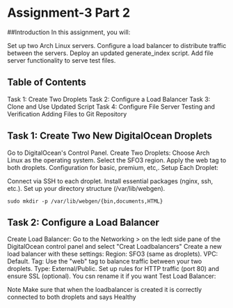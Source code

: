 # Assignment-3 Part 2

##Introduction
In this assignment, you will:

Set up two Arch Linux servers.
Configure a load balancer to distribute traffic between the servers.
Deploy an updated generate_index script.
Add file server functionality to serve test files.


## Table of Contents

Task 1: Create Two Droplets
Task 2: Configure a Load Balancer
Task 3: Clone and Use Updated Script
Task 4: Configure File Server
Testing and Verification
Adding Files to Git Repository


## Task 1: Create Two New DigitalOcean Droplets

Go to DigitalOcean's Control Panel.
Create Two Droplets:
Choose Arch Linux as the operating system.
Select the SFO3 region.
Apply the web tag to both droplets.
Configuration for basic, premium, etc,.
Setup Each Droplet:

Connect via SSH to each droplet.
Install essential packages (nginx, ssh, etc.).
Set up your directory structure (/var/lib/webgen).

``` sudo mkdir -p /var/lib/webgen/{bin,documents,HTML} ```

## Task 2: Configure a Load Balancer

Create Load Balancer:
Go to the Networking > on the ledt side pane of the DigitalOcean control panel and select "Creat Loadbalancers" 
Create a new load balancer with these settings:
Region: SFO3 (same as droplets).
VPC: Default.
Tag: Use the "web" tag to balance traffic between your two droplets.
Type: External/Public.
Set up rules for HTTP traffic (port 80) and ensure SSL (optional).
You csn rename it if you want
Test Load Balancer:

Note Make sure that when the loadbalancer is created it is correctly connected to both droplets and says Healthy



